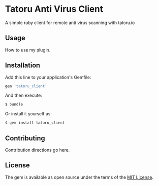 # Tatoru Anti Virus Client

A simple ruby client for remote anti virus scanning with tatoru.io

## Usage
How to use my plugin.

## Installation
Add this line to your application's Gemfile:

```ruby
gem 'tatoru_client'
```

And then execute:
```bash
$ bundle
```

Or install it yourself as:
```bash
$ gem install tatoru_client
```

## Contributing
Contribution directions go here.

## License
The gem is available as open source under the terms of the [MIT License](https://opensource.org/licenses/MIT).
